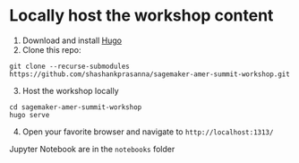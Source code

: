 # Locally host the workshop content

1. Download and install [Hugo](https://gohugo.io/getting-started/installing/)
2. Clone this repo:
```
git clone --recurse-submodules https://github.com/shashankprasanna/sagemaker-amer-summit-workshop.git
```
3. Host the workshop locally
```
cd sagemaker-amer-summit-workshop
hugo serve
```
4. Open your favorite browser and navigate to `http://localhost:1313/`

Jupyter Notebook are in the `notebooks` folder
